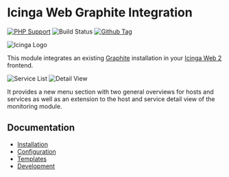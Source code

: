 # Icinga Web Graphite Integration

[![PHP Support](https://img.shields.io/badge/php-%3E%3D%207.2-777BB4?logo=PHP)](https://php.net/)
![Build Status](https://github.com/icinga/icingaweb2-module-graphite/workflows/PHP%20Tests/badge.svg?branch=master)
[![Github Tag](https://img.shields.io/github/tag/Icinga/icingaweb2-module-graphite.svg)](https://github.com/Icinga/icingaweb2-module-graphite)

![Icinga Logo](https://icinga.com/wp-content/uploads/2014/06/icinga_logo.png)

This module integrates an existing [Graphite](https://graphite.readthedocs.io/en/latest/)
installation in your [Icinga Web 2](https://icinga.com/products/infrastructure-monitoring/)
frontend.

![Service List](doc/img/service-list.png)
![Detail View](doc/img/service-detail-view.png)

It provides a new menu section with two general overviews for hosts and
services as well as an extension to the host and service detail view of
the monitoring module.

## Documentation

* [Installation](https://icinga.com/docs/icinga-web-graphite-integration/latest/doc/02-Installation/)
* [Configuration](https://icinga.com/docs/icinga-web-graphite-integration/latest/doc/03-Configuration/)
* [Templates](https://icinga.com/docs/icinga-web-graphite-integration/latest/doc/04-Templates/)
* [Development](https://icinga.com/docs/icinga-web-graphite-integration/latest/doc/06-Development/)

